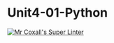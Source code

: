 # Unit4-01-Python
[![Mr Coxall's Super Linter](https://github.com/ICS3U-C-Programming-SantiagoH/Unit4-01-Python/workflows/Mr%20Coxall's%20Super%20Linter/badge.svg)](https://github.com/ICS3U-C-Programming-SantiagoH/Unit4-01-Python/actions/)
